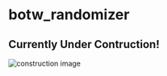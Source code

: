 # botw_randomizer
## **Currently Under Contruction!**
![construction image](https://media.giphy.com/media/fVeAI9dyD5ssIFyOyM/giphy.gif)
